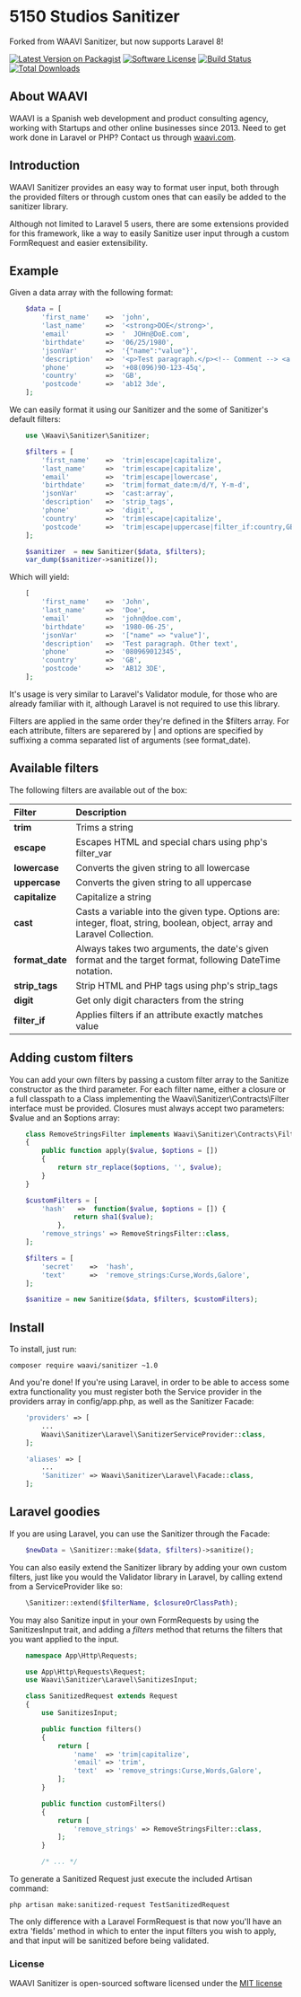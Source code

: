 # 5150 Studios Sanitizer

Forked from WAAVI Sanitizer, but now supports Laravel 8!

[![Latest Version on Packagist](https://img.shields.io/packagist/v/waavi/sanitizer.svg?style=flat-square)](https://packagist.org/packages/waavi/sanitizer)
[![Software License](https://img.shields.io/badge/license-MIT-brightgreen.svg?style=flat-square)](LICENSE.md)
[![Build Status](https://img.shields.io/travis/waavi/sanitizer/master.svg?style=flat-square)](https://travis-ci.org/waavi/sanitizer)
[![Total Downloads](https://img.shields.io/packagist/dt/waavi/sanitizer.svg?style=flat-square)](https://packagist.org/packages/waavi/sanitizer)

## About WAAVI

WAAVI is a Spanish web development and product consulting agency, working with Startups and other online businesses since 2013. Need to get work done in Laravel or PHP? Contact us through [waavi.com](http://waavi.com/en/contactanos).

## Introduction

WAAVI Sanitizer provides an easy way to format user input, both through the provided filters or through custom ones that can easily be added to the sanitizer library.

Although not limited to Laravel 5 users, there are some extensions provided for this framework, like a way to easily Sanitize user input through a custom FormRequest and easier extensibility.

## Example

Given a data array with the following format:

```php
    $data = [
        'first_name'    =>  'john',
        'last_name'     =>  '<strong>DOE</strong>',
        'email'         =>  '  JOHn@DoE.com',
        'birthdate'     =>  '06/25/1980',
        'jsonVar'       =>  '{"name":"value"}',
        'description'   =>  '<p>Test paragraph.</p><!-- Comment --> <a href="#fragment">Other text</a>',
        'phone'         =>  '+08(096)90-123-45q',
        'country'       =>  'GB',
        'postcode'      =>  'ab12 3de',
    ];
```
We can easily format it using our Sanitizer and the some of Sanitizer's default filters:
```php
    use \Waavi\Sanitizer\Sanitizer;

    $filters = [
        'first_name'    =>  'trim|escape|capitalize',
        'last_name'     =>  'trim|escape|capitalize',
        'email'         =>  'trim|escape|lowercase',
        'birthdate'     =>  'trim|format_date:m/d/Y, Y-m-d',
        'jsonVar'       =>  'cast:array',
        'description'   =>  'strip_tags',
        'phone'         =>  'digit',
        'country'       =>  'trim|escape|capitalize',
        'postcode'      =>  'trim|escape|uppercase|filter_if:country,GB',
    ];

    $sanitizer  = new Sanitizer($data, $filters);
    var_dump($sanitizer->sanitize());
```

Which will yield:
```php
    [
        'first_name'    =>  'John',
        'last_name'     =>  'Doe',
        'email'         =>  'john@doe.com',
        'birthdate'     =>  '1980-06-25',
        'jsonVar'       =>  '["name" => "value"]',
        'description'   =>  'Test paragraph. Other text',
        'phone'         =>  '080969012345',
        'country'       =>  'GB',
        'postcode'      =>  'AB12 3DE',
    ];
```
It's usage is very similar to Laravel's Validator module, for those who are already familiar with it, although Laravel is not required to use this library.

Filters are applied in the same order they're defined in the $filters array. For each attribute, filters are separered by | and options are specified by suffixing a comma separated list of arguments (see format_date).

## Available filters

The following filters are available out of the box:

 Filter  | Description
:---------|:----------
 **trim**   | Trims a string
 **escape**    | Escapes HTML and special chars using php's filter_var
 **lowercase**    | Converts the given string to all lowercase
 **uppercase**    | Converts the given string to all uppercase
 **capitalize**    | Capitalize a string
 **cast**           | Casts a variable into the given type. Options are: integer, float, string, boolean, object, array and Laravel Collection.
 **format_date**    | Always takes two arguments, the date's given format and the target format, following DateTime notation.
 **strip_tags**    | Strip HTML and PHP tags using php's strip_tags
 **digit**    | Get only digit characters from the string
 **filter_if** | Applies filters if an attribute exactly matches value

## Adding custom filters

You can add your own filters by passing a custom filter array to the Sanitize constructor as the third parameter. For each filter name, either a closure or a full classpath to a Class implementing the Waavi\Sanitizer\Contracts\Filter interface must be provided. Closures must always accept two parameters: $value and an $options array:
```php
    class RemoveStringsFilter implements Waavi\Sanitizer\Contracts\Filter
    {
        public function apply($value, $options = [])
        {
            return str_replace($options, '', $value);
        }
    }

    $customFilters = [
        'hash'   =>  function($value, $options = []) {
                return sha1($value);
            },
        'remove_strings' => RemoveStringsFilter::class,
    ];

    $filters = [
        'secret'    =>  'hash',
        'text'      =>  'remove_strings:Curse,Words,Galore',
    ];

    $sanitize = new Sanitize($data, $filters, $customFilters);
```

## Install

To install, just run:

    composer require waavi/sanitizer ~1.0

And you're done! If you're using Laravel, in order to be able to access some extra functionality you must register both the Service provider in the providers array in config/app.php, as well as the Sanitizer Facade:

```php
    'providers' => [
        ...
        Waavi\Sanitizer\Laravel\SanitizerServiceProvider::class,
    ];

    'aliases' => [
        ...
        'Sanitizer' => Waavi\Sanitizer\Laravel\Facade::class,
    ];
```

## Laravel goodies

If you are using Laravel, you can use the Sanitizer through the Facade:
```php
    $newData = \Sanitizer::make($data, $filters)->sanitize();
```

You can also easily extend the Sanitizer library by adding your own custom filters, just like you would the Validator library in Laravel, by calling extend from a ServiceProvider like so:

```php
    \Sanitizer::extend($filterName, $closureOrClassPath);
```

You may also Sanitize input in your own FormRequests by using the SanitizesInput trait, and adding a *filters* method that returns the filters that you want applied to the input.

```php
    namespace App\Http\Requests;

    use App\Http\Requests\Request;
    use Waavi\Sanitizer\Laravel\SanitizesInput;

    class SanitizedRequest extends Request
    {
        use SanitizesInput;

        public function filters()
        {
            return [
                'name'  => 'trim|capitalize',
                'email' => 'trim',
                'text'  => 'remove_strings:Curse,Words,Galore',
            ];
        }

        public function customFilters()
        {
            return [
                'remove_strings' => RemoveStringsFilter::class,
            ];
        }

        /* ... */
```

To generate a Sanitized Request just execute the included Artisan command:

    php artisan make:sanitized-request TestSanitizedRequest

The only difference with a Laravel FormRequest is that now you'll have an extra 'fields' method in which to enter the input filters you wish to apply, and that input will be sanitized before being validated.

### License

WAAVI Sanitizer is open-sourced software licensed under the [MIT license](http://opensource.org/licenses/MIT)
